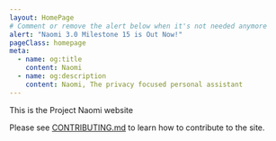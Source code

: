```yaml
---
layout: HomePage
# Comment or remove the alert below when it's not needed anymore
alert: "Naomi 3.0 Milestone 15 is Out Now!"
pageClass: homepage
meta:
  - name: og:title
    content: Naomi
  - name: og:description
    content: Naomi, The privacy focused personal assistant
---
```


This is the Project Naomi website

Please see [CONTRIBUTING.md](CONTRIBUTING.md) to learn how to contribute to the site.
